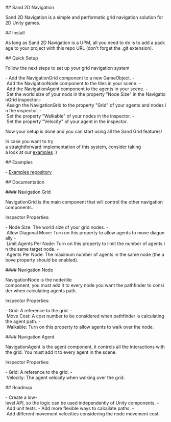 ## Sand 2D Navigation

Sand 2D Navigation is a simple and performatic grid navigation solution for 2D Unity games.

## Install

As long as Sand 2D Navigation is a UPM, all you need to do is to add a package to your project with this repo URL (don't forget the .git extension).

## Quick Setup

Follow the next steps to set up your grid navigation system

- Add the NavigationGrid component to a new GameObject.
- Add the NavigationNode component to the tiles in your scene.
- Add the NavigationAgent component to the agents in your scene.
- Set the world size of your nods in the property "Node Size" in the NavigationGrid inspector.- Assign the NavigationGrid to the property "Grid" of your agents and nodes in the inspector.
- Set the property "Walkable" of your nodes in the inspector.
- Set the property "Velocity" of your agent in the inspector.

Now your setup is done and you can start using all the Sand Grid features!

In case you want to try a straightforward implementation of this system, consider taking a look at our [examples](#examples) :)

## Examples

- [Examples repository](https://github.com/ccadori/sand-2d-navigation-examples)

## Documentation

#### Navigation Grid

NavigationGrid is the main component that will control the other navigation components.

Inspector Properties:

- Node Size: The world size of your grid nodes.
- Allow Diagonal Move: Turn on this property to allow agents to move diagonally
- Limit Agents Per Node: Turn on this property to limit the number of agents in the same target node.
- Agents Per Node: The maximum number of agents in the same node (the above property should be enabled).

#### Navigation Node

NavigationNode is the node/tile component, you must add it to every node you want the pathfinder to consider when calculating agents path.

Inspector Properties:

- Grid: A reference to the grid.
- Move Cost: A cost number to be considered when pathfinder is calculating the agent path.
- Walkable: Turn on this property to allow agents to walk over the node.

#### Navigation Agent

NavigationAgent is the agent component, it controls all the interactions with the grid. You must add it to every agent in the scene.

Inspector Properties:

- Grid: A reference to the grid.
- Velocity: The agent velocity when walking over the grid.

## Roadmap

- Create a low-level API, so the logic can be used independently of Unity components.
- Add unit tests.
- Add more flexible ways to calculate paths.
- Add different movement velocities considering the node movement cost.
